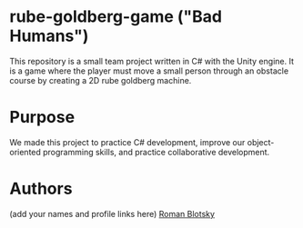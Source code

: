 # rube-goldberg-game ("Bad Humans")
This repository is a small team project written in C# with the Unity engine. It is a game where the player must move a small person through an obstacle course by creating a 2D rube goldberg machine.


# Purpose
We made this project to practice C# development, improve our object-oriented programming skills, and practice collaborative development.

# Authors
(add your names and profile links here)
[Roman Blotsky](https://github.com/rblotsky)
